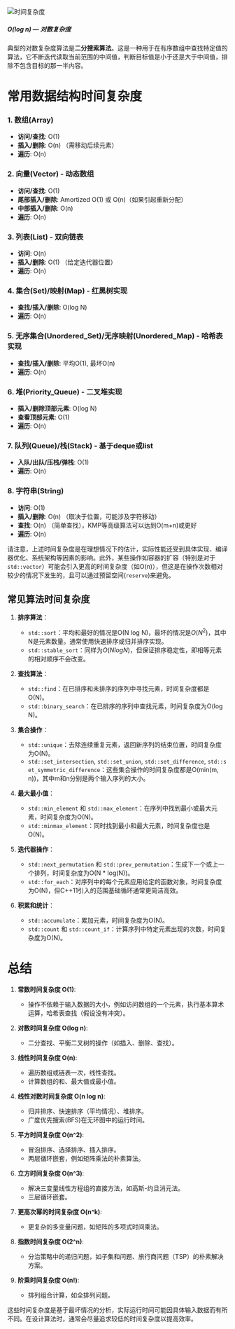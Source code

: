 ![时间复杂度](https://img-blog.csdnimg.cn/20200917170826106.png?x-oss-process=image/watermark,type_ZmFuZ3poZW5naGVpdGk,shadow_10,text_aHR0cHM6Ly9ibG9nLmNzZG4ubmV0L3UwMTM4MzI3MDc=,size_16,color_FFFFFF,t_70#pic_center)
##### O(log n) — 对数复杂度
典型的对数复杂度算法是**二分搜索算法**。这是一种用于在有序数组中查找特定值的算法，它不断迭代读取当前范围的中间值，判断目标值是小于还是大于中间值，排除不包含目标的那一半内容。
# 常用数据结构时间复杂度
### 1. 数组(Array)

- **访问/查找**: O(1)
- **插入/删除**: O(n) （需移动后续元素）
- **遍历**: O(n)

### 2. 向量(Vector) - 动态数组

- **访问/查找**: O(1)
- **尾部插入/删除**: Amortized O(1) 或 O(n)（如果引起重新分配）
- **中部插入/删除**: O(n)
- **遍历**: O(n)

### 3. 列表(List) - 双向链表

- **访问**: O(n)
- **插入/删除**: O(1) （给定迭代器位置）
- **遍历**: O(n)

### 4. 集合(Set)/映射(Map) - 红黑树实现

- **查找/插入/删除**: O(log N)
- **遍历**: O(n)

### 5. 无序集合(Unordered_Set)/无序映射(Unordered_Map) - 哈希表实现

- **查找/插入/删除**: 平均O(1), 最坏O(n)
- **遍历**: O(n)

### 6. 堆(Priority_Queue) - 二叉堆实现

- **插入/删除顶部元素**: O(log N)
- **查看顶部元素**: O(1)
- **遍历**: O(n)

### 7. 队列(Queue)/栈(Stack) - 基于deque或list

- **入队/出队/压栈/弹栈**: O(1)
- **遍历**: O(n)

### 8. 字符串(String)

- **访问**: O(1)
- **插入/删除**: O(n) （取决于位置，可能涉及字符移动）
- **查找**: O(n) （简单查找），KMP等高级算法可以达到O(m+n)或更好
- **遍历**: O(n)

请注意，上述时间复杂度是在理想情况下的估计，实际性能还受到具体实现、编译器优化、系统架构等因素的影响。此外，某些操作如容器的扩容（特别是对于`std::vector`）可能会引入更高的时间复杂度（如O(n)），但这是在操作次数相对较少的情况下发生的，且可以通过预留空间(`reserve`)来避免。

## 常见算法时间复杂度
1. **排序算法**：
    
    - `std::sort`：平均和最好的情况是O(N log N)，最坏的情况是$O(N^2)$，其中N是元素数量。通常使用快速排序或归并排序实现。
    - `std::stable_sort`：同样为$O(N log N)$，但保证排序稳定性，即相等元素的相对顺序不会改变。
2. **查找算法**：
    
    - `std::find`：在已排序和未排序的序列中寻找元素，时间复杂度都是O(N)。
    - `std::binary_search`：在已排序的序列中查找元素，时间复杂度为O(log N)。
3. **集合操作**：
    
    - `std::unique`：去除连续重复元素，返回新序列的结束位置，时间复杂度为O(N)。
    - `std::set_intersection`, `std::set_union`, `std::set_difference`, `std::set_symmetric_difference`：这些集合操作的时间复杂度都是O(min(m, n))，其中m和n分别是两个输入序列的大小。
4. **最大最小值**：
    
    - `std::min_element` 和 `std::max_element`：在序列中找到最小或最大元素，时间复杂度为O(N)。
    - `std::minmax_element`：同时找到最小和最大元素，时间复杂度也是O(N)。
5. **迭代器操作**：
    
    - `std::next_permutation` 和 `std::prev_permutation`：生成下一个或上一个排列，时间复杂度为O(N * log(N))。
    - `std::for_each`：对序列中的每个元素应用给定的函数对象，时间复杂度为O(N)，但C++11引入的范围基础循环通常更简洁高效。
6. **积累和统计**：
    
    - `std::accumulate`：累加元素，时间复杂度为O(N)。
    - `std::count` 和 `std::count_if`：计算序列中特定元素出现的次数，时间复杂度为O(N)。

# 总结
1. **常数时间复杂度 O(1)**:
    
    - 操作不依赖于输入数据的大小，例如访问数组的一个元素，执行基本算术运算，哈希表查找（假设没有冲突）。
2. **对数时间复杂度 O(log n)**:
    
    - 二分查找、平衡二叉树的操作（如插入、删除、查找）。
3. **线性时间复杂度 O(n)**:
    
    - 遍历数组或链表一次，线性查找。
    - 计算数组的和、最大值或最小值。
4. **线性对数时间复杂度 O(n log n)**:
    
    - 归并排序、快速排序（平均情况）、堆排序。
    - 广度优先搜索(BFS)在无环图中的运行时间。
5. **平方时间复杂度 O(n^2)**:
    
    - 冒泡排序、选择排序、插入排序。
    - 两层循环嵌套，例如矩阵乘法的朴素算法。
6. **立方时间复杂度 O(n^3)**:
    
    - 解决三变量线性方程组的直接方法，如高斯-约旦消元法。
    - 三层循环嵌套。
7. **更高次幂的时间复杂度 O(n^k)**:
    
    - 更复杂的多变量问题，如矩阵的多项式时间乘法。
8. **指数时间复杂度 O(2^n)**:
    
    - 分治策略中的递归问题，如子集和问题、旅行商问题（TSP）的朴素解决方案。
9. **阶乘时间复杂度 O(n!)**:
    
    - 排列组合计算，如全排列问题。

这些时间复杂度是基于最坏情况的分析，实际运行时间可能因具体输入数据而有所不同。在设计算法时，通常会尽量追求较低的时间复杂度以提高效率。